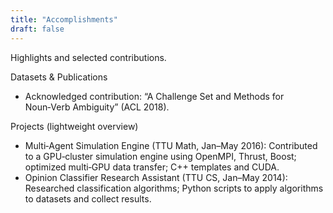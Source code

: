 ```yaml
---
title: "Accomplishments"
draft: false
---
```


Highlights and selected contributions.

Datasets & Publications

- Acknowledged contribution: “A Challenge Set and Methods for Noun‑Verb Ambiguity” (ACL 2018).

Projects (lightweight overview)

- Multi‑Agent Simulation Engine (TTU Math, Jan–May 2016): Contributed to a GPU‑cluster simulation engine using OpenMPI, Thrust, Boost; optimized multi‑GPU data transfer; C++ templates and CUDA.
- Opinion Classifier Research Assistant (TTU CS, Jan–May 2014): Researched classification algorithms; Python scripts to apply algorithms to datasets and collect results.

